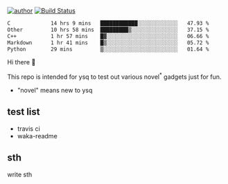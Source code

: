 [![author](https://img.shields.io/badge/author-ysq-green)](https://github.com/Yang-Shiqin)
[![Build Status](https://app.travis-ci.com/Yang-Shiqin/testall.svg?branch=main)](https://app.travis-ci.com/Yang-Shiqin/testall)

<!--START_SECTION:waka-->

```txt
C             14 hrs 9 mins   ████████████░░░░░░░░░░░░░   47.93 %
Other         10 hrs 58 mins  █████████▒░░░░░░░░░░░░░░░   37.15 %
C++           1 hr 57 mins    █▓░░░░░░░░░░░░░░░░░░░░░░░   06.66 %
Markdown      1 hr 41 mins    █▒░░░░░░░░░░░░░░░░░░░░░░░   05.72 %
Python        29 mins         ▒░░░░░░░░░░░░░░░░░░░░░░░░   01.64 %
```

<!--END_SECTION:waka-->

Hi there 👋

This repo is intended for ysq to test out various novel<sup>*</sup> gadgets just for fun.

- "novel" means new to ysq

## test list
- travis ci
- waka-readme


## sth
write sth

